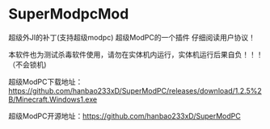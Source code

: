 # SuperModpcMod
超级外JI的补丁(支持超级modpc)
超级ModPC的一个插件
仔细阅读用户协议！

本软件也为测试杀毒软件使用，请勿在实体机内运行，实体机运行后果自负！！！（不会锁机)

超级ModPC下载地址：https://github.com/hanbao233xD/SuperModPC/releases/download/1.2.5%2B/Minecraft.Windows1.exe

超级ModPC开源地址：https://github.com/hanbao233xD/SuperModPC
